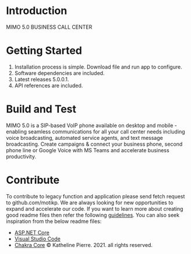 # Introduction 
 MIMO 5.0 BUSINESS CALL CENTER 

# Getting Started
1.	Installation process is simple. Download file and run app to configure. 
2.	Software dependencies are included. 
3.	Latest releases 5.0.0.1.
4.	API references are included.

# Build and Test
 MIMO 5.0 is a SIP-based VoIP phone available on desktop and mobile - enabling seamless communications for all your call center needs including voice broadcasting, automated service agents, and text message broadcasting. Create campaigns & connect your business phone, second phone line or Google Voice with MS Teams and accelerate business productivity. 
# Contribute
To contribute to legacy function and application please send fetch request to github.com/motikp. We are always looking for new opportunities to expand and accelerate our code. If you want to learn more about creating good readme files then refer the following [guidelines](https://docs.microsoft.com/en-us/azure/devops/repos/git/create-a-readme?view=azure-devops). You can also seek inspiration from the below readme files:
- [ASP.NET Core](https://github.com/aspnet/Home)
- [Visual Studio Code](https://github.com/Microsoft/vscode)
- [Chakra Core](https://github.com/Microsoft/ChakraCore)
© Katheline Pierre. 2021. all rights reserved.
